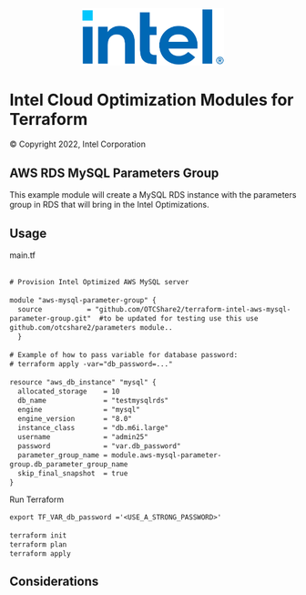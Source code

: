 <p align="center">
  <img src="https://github.com/intel/terraform-intel-aws-mysql-parameter-group/blob/main/images/logo-classicblue-800px.png?raw=true" alt="Intel Logo" width="250"/>
</p>

# Intel Cloud Optimization Modules for Terraform

© Copyright 2022, Intel Corporation

## AWS RDS MySQL Parameters Group

This example module will create a MySQL RDS instance with the parameters group in RDS that will bring in the Intel Optimizations.  


## Usage
main.tf

```hcl

# Provision Intel Optimized AWS MySQL server

module "aws-mysql-parameter-group" {
  source           = "github.com/OTCShare2/terraform-intel-aws-mysql-parameter-group.git"  #to be updated for testing use this use github.com/otcshare2/parameters module..
  }

# Example of how to pass variable for database password:
# terraform apply -var="db_password=..."

resource "aws_db_instance" "mysql" {
  allocated_storage    = 10
  db_name              = "testmysqlrds"
  engine               = "mysql"
  engine_version       = "8.0"
  instance_class       = "db.m6i.large"
  username             = "admin25"
  password             = "var.db_password"
  parameter_group_name = module.aws-mysql-parameter-group.db_parameter_group_name
  skip_final_snapshot  = true
}
```


Run Terraform

```hcl
export TF_VAR_db_password ='<USE_A_STRONG_PASSWORD>'

terraform init  
terraform plan
terraform apply 
```

## Considerations
